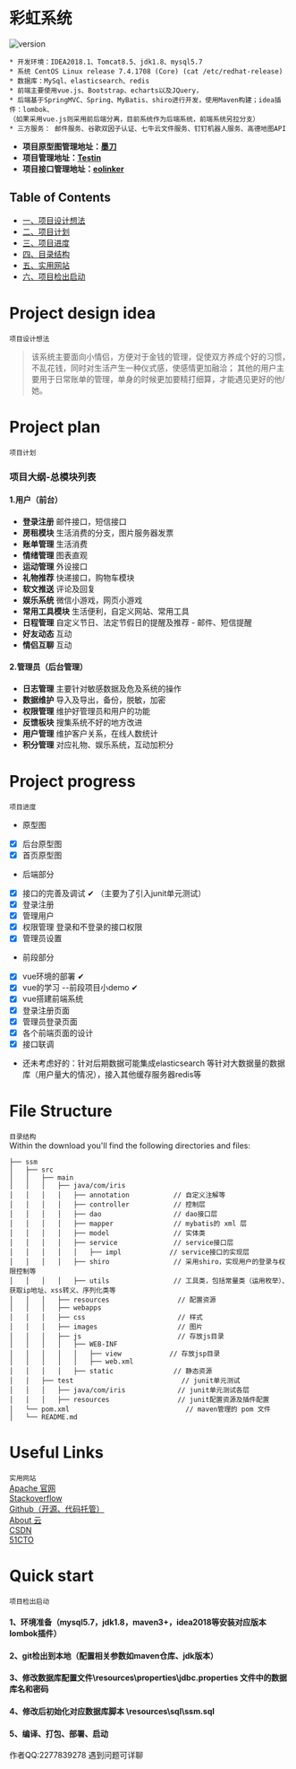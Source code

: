 彩虹系统
====
![version](https://img.shields.io/badge/version-1.0.0-blue.svg) 
```
* 开发环境：IDEA2018.1、Tomcat8.5、jdk1.8、mysql5.7
* 系统 CentOS Linux release 7.4.1708 (Core) (cat /etc/redhat-release)
* 数据库：MySql、elasticsearch、redis
* 前端主要使用vue.js、Bootstrap、echarts以及JQuery，
* 后端基于SpringMVC、Spring、MyBatis、shiro进行开发，使用Maven构建；idea插件：lombok、
（如果采用vue.js则采用前后端分离，目前系统作为后端系统，前端系统另拉分支）
* 三方服务： 邮件服务、谷歌双因子认证、七牛云文件服务、钉钉机器人服务、高德地图API
```
* **项目原型图管理地址：[墨刀](https://modao.cc/workspace/apps/p7D3CF01AB41533285900082)**
* **项目管理地址：[Testin](https://www.testin.cn/realmachine/index.htm)**
* **项目接口管理地址：[eolinker](https://www.eolinker.com/#/home/project/api/)**

## Table of Contents
<!-- GFM-TOC -->
* [一、项目设计想法](#project-design-idea)
* [二、项目计划](#project-plan)
* [三、项目进度](#project-progress)
* [四、目录结构](#file-structure)
* [五、实用网站](#useful-links)
* [六、项目检出启动](#quick-start)

<!-- GFM-TOC -->

# Project design idea
```项目设计想法```
> 该系统主要面向小情侣，方便对于金钱的管理，促使双方养成个好的习惯，不乱花钱，同时对生活产生一种仪式感，使感情更加融洽；
> 其他的用户主要用于日常账单的管理，单身的时候更加要精打细算，才能遇见更好的他/她。

# Project plan
```项目计划```
### 项目大纲-总模块列表
#### 1.用户（前台）
* **登录注册**  邮件接口，短信接口
* **房租模块**  生活消费的分支，图片服务器发票
* **账单管理**  生活消费
* **情绪管理**  图表直观
* **运动管理**  外设接口
* **礼物推荐**  快递接口，购物车模块
* **软文推送**  评论及回复
* **娱乐系统**  微信小游戏，网页小游戏
* **常用工具模块** 生活便利，自定义网站、常用工具
* **日程管理** 自定义节日、法定节假日的提醒及推荐 - 邮件、短信提醒
* **好友动态** 互动
* **情侣互聊** 互动
#### 2.管理员（后台管理）
* **日志管理** 主要针对敏感数据及危及系统的操作
* **数据维护** 导入及导出，备份，脱敏，加密
* **权限管理** 维护好管理员和用户的功能
* **反馈板块** 搜集系统不好的地方改进
* **用户管理** 维护客户关系，在线人数统计
* **积分管理** 对应礼物、娱乐系统，互动加积分

# Project progress
```项目进度```
* 原型图
- [x] 后台原型图 
- [x] 首页原型图 

* 后端部分
- [x] 接口的完善及调试  ✔  （主要为了引入junit单元测试）
- [x] 登录注册 
- [x] 管理用户 
- [x] 权限管理 登录和不登录的接口权限
- [x] 管理员设置

* 前段部分
- [x] vue环境的部署  ✔
- [x] vue的学习 --前段项目小demo ✔
- [x] vue搭建前端系统
- [x] 登录注册页面
- [x] 管理员登录页面
- [x] 各个前端页面的设计
- [x] 接口联调

* 还未考虑好的：针对后期数据可能集成elasticsearch 等针对大数据量的数据库（用户量大的情况），接入其他缓存服务器redis等

# File Structure
```目录结构```  
Within the download you'll find the following directories and files:
```
├── ssm
│   ├── src                  
│   │   ├── main                
│   │   │   ├── java/com/iris             
│   │   │   │   ├── annotation           // 自定义注解等
│   │   │   │   ├── controller           // 控制层
│   │   │   │   ├── dao                  // dao接口层
│   │   │   │   ├── mapper               // mybatis的 xml 层
│   │   │   │   ├── model                // 实体类
│   │   │   │   ├── service              // service接口层
│   │   │   │   │   ├── impl            // service接口的实现层
│   │   │   │   ├── shiro                // 采用shiro，实现用户的登录与权限控制等
│   │   │   │   ├── utils                // 工具类，包括常量类（运用枚举）、获取ip地址、xss转义、序列化类等
│   │   │   ├── resources                 // 配置资源
│   │   │   ├── webapps        
│   │   │   ├── css                       // 样式
│   │   │   ├── images                    // 图片
│   │   │   ├── js                        // 存放js目录
│   │   │   │   ├── WEB-INF             
│   │   │   │   │   ├── view            // 存放jsp目录
│   │   │   │   │   ├── web.xml          
│   │   │   │   ├── static               // 静态资源
│   │   ├── test                           // junit单元测试
│   │   │   ├── java/com/iris             // junit单元测试各层
│   │   │   ├── resources                 // junit配置资源及插件配置
│   └── pom.xml                             // maven管理的 pom 文件
│   └── README.md
```

# Useful Links
```实用网站```  
[Apache 官网](//apache.org/)<br>
[Stackoverflow](https://stackoverflow.com/)<br>
[Github（开源、代码托管）](https://github.com/)<br>
[About 云 ](//www.aboutyun.com/)<br>
[CSDN](//www.csdn.net/)<br>
[51CTO](//www.51cto.com/)

# Quick start
```项目检出启动```
#### 1、环境准备（mysql5.7，jdk1.8，maven3+，idea2018等安装对应版本lombok插件）
#### 2、git检出到本地（配置相关参数如maven仓库、jdk版本）
#### 3、修改数据库配置文件\resources\properties\jdbc.properties 文件中的数据库名和密码
#### 4、修改后初始化对应数据库脚本 \resources\sql\ssm.sql
#### 5、编译、打包、部署、启动

作者QQ:2277839278 遇到问题可详聊
